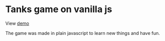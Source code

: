 # Tanks game on vanilla js

View [demo](https://itsoktocode.github.io/tanks)

The game was made in plain javascript to learn new things and have fun.
